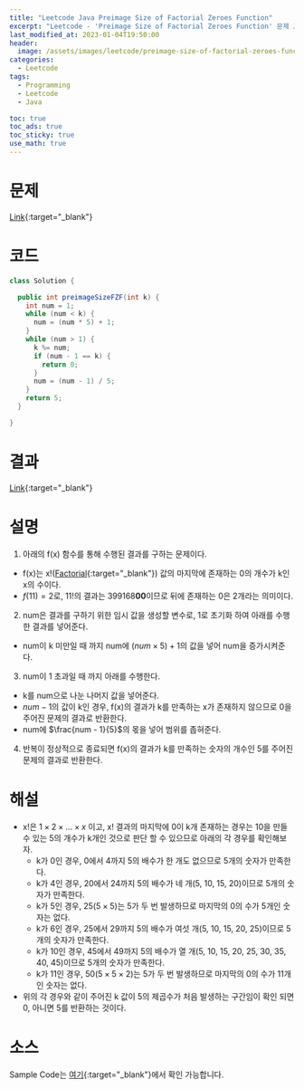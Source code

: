 ```yaml
---
title: "Leetcode Java Preimage Size of Factorial Zeroes Function"
excerpt: "Leetcode - 'Preimage Size of Factorial Zeroes Function' 문제 Java 풀이"
last_modified_at: 2023-01-04T19:50:00
header:
  image: /assets/images/leetcode/preimage-size-of-factorial-zeroes-function.png
categories:
  - Leetcode
tags:
  - Programming
  - Leetcode
  - Java

toc: true
toc_ads: true
toc_sticky: true
use_math: true
---
```

# 문제
[Link](https://leetcode.com/problems/preimage-size-of-factorial-zeroes-function){:target="_blank"}

# 코드
```java
class Solution {

  public int preimageSizeFZF(int k) {
    int num = 1;
    while (num < k) {
      num = (num * 5) + 1;
    }
    while (num > 1) {
      k %= num;
      if (num - 1 == k) {
        return 0;
      }
      num = (num - 1) / 5;
    }
    return 5;
  }

}
```

# 결과
[Link](https://leetcode.com/problems/preimage-size-of-factorial-zeroes-function/submissions/871118627/){:target="_blank"}

# 설명
1. 아래의 f(x) 함수를 통해 수행된 결과를 구하는 문제이다.
- f(x)는 x!([Factorial](https://en.wikipedia.org/wiki/Factorial){:target="_blank"}) 값의 마지막에 존재하는 0의 개수가 k인 x의 수이다.
- $f(11) = 2$로, 11!의 결과는 399168<b>00</b>이므로 뒤에 존재하는 0은 2개라는 의미이다.

2. num은 결과를 구하기 위한 임시 값을 생성할 변수로, 1로 초기화 하여 아래를 수행한 결과를 넣어준다.
- num이 k 미만일 때 까지 num에 $(num \times 5) + 1$의 값을 넣어 num을 증가시켜준다.

3. num이 1 초과일 때 까지 아래를 수행한다.
- k를 num으로 나눈 나머지 값을 넣어준다.
- $num - 1$의 값이 k인 경우, f(x)의 결과가 k를 만족하는 x가 존재하지 않으므로 0을 주어진 문제의 결과로 반환한다.
- num에 $\frac{num - 1}{5}$의 몫을 넣어 범위를 좁혀준다.

4. 반복이 정상적으로 종료되면 f(x)의 결과가 k를 만족하는 숫자의 개수인 5를 주어진 문제의 결과로 반환한다.

# 해설
- x!은 $1 \times 2 \times ... \times x$ 이고, x! 결과의 마지막에 0이 k개 존재하는 경우는 10을 만들 수 있는 5의 개수가 k개인 것으로 판단 할 수 있으므로 아래의 각 경우를 확인해보자.
  - k가 0인 경우, 0에서 4까지 5의 배수가 한 개도 없으므로 5개의 숫자가 만족한다.
  - k가 4인 경우, 20에서 24까지 5의 배수가 네 개(5, 10, 15, 20)이므로 5개의 숫자가 만족한다.
  - k가 5인 경우, 25($5 \times 5$)는 5가 두 번 발생하므로 마지막의 0의 수가 5개인 숫자는 없다.
  - k가 6인 경우, 25에서 29까지 5의 배수가 여섯 개(5, 10, 15, 20, 25)이므로 5개의 숫자가 만족한다.
  - k가 10인 경우, 45에서 49까지 5의 배수가 열 개(5, 10, 15, 20, 25, 30, 35, 40, 45)이므로 5개의 숫자가 만족한다.
  - k가 11인 경우, 50($5 \times 5 \times 2$)는 5가 두 번 발생하므로 마지막의 0의 수가 11개인 숫자는 없다.
- 위의 각 경우와 같이 주어진 k 값이 5의 제곱수가 처음 발생하는 구간임이 확인 되면 0, 아니면 5를 반환하는 것이다.

# 소스
Sample Code는 [여기](https://github.com/GracefulSoul/leetcode/blob/master/src/main/java/gracefulsoul/problems/PreimageSizeOfFactorialZeroesFunction.java){:target="_blank"}에서 확인 가능합니다.
